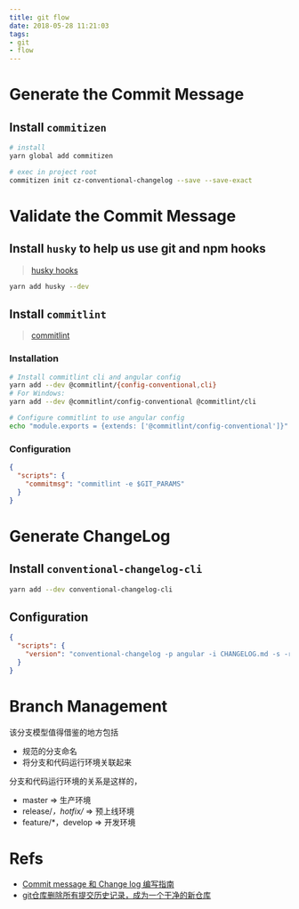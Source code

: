 ```yaml
---
title: git flow
date: 2018-05-28 11:21:03
tags:
- git
- flow
---
```


# Generate the Commit Message
## Install `commitizen`
```bash
# install
yarn global add commitizen

# exec in project root
commitizen init cz-conventional-changelog --save --save-exact
```

# Validate the Commit Message
## Install `husky` to help us use git and npm hooks

> [husky hooks](https://github.com/typicode/husky/blob/master/HOOKS.md)

```bash
yarn add husky --dev
```

## Install `commitlint`

> [commitlint](https://github.com/marionebl/commitlint#getting-started)

### Installation
```bash
# Install commitlint cli and angular config
yarn add --dev @commitlint/{config-conventional,cli}
# For Windows:
yarn add --dev @commitlint/config-conventional @commitlint/cli

# Configure commitlint to use angular config
echo "module.exports = {extends: ['@commitlint/config-conventional']}" > commitlint.config.js
```

### Configuration
```json
{
  "scripts": {
    "commitmsg": "commitlint -e $GIT_PARAMS"
  }
}
```

# Generate ChangeLog
## Install `conventional-changelog-cli`
```bash
yarn add --dev conventional-changelog-cli
```

## Configuration
```json
{
  "scripts": {
    "version": "conventional-changelog -p angular -i CHANGELOG.md -s -r 0 && git add CHANGELOG.md"
  }
}
```

# Branch Management

该分支模型值得借鉴的地方包括

- 规范的分支命名
- 将分支和代码运行环境关联起来

分支和代码运行环境的关系是这样的，

- master => 生产环境
- release/*，hotfix/* => 预上线环境
- feature/*，develop => 开发环境


# Refs
- [Commit message 和 Change log 编写指南](http://www.ruanyifeng.com/blog/2016/01/commit_message_change_log.html)
- [git仓库删除所有提交历史记录，成为一个干净的新仓库](https://yuhongjun.github.io/tech/2017/04/28/git%E4%BB%93%E5%BA%93%E5%88%A0%E9%99%A4%E6%89%80%E6%9C%89%E6%8F%90%E4%BA%A4%E5%8E%86%E5%8F%B2%E8%AE%B0%E5%BD%95-%E6%88%90%E4%B8%BA%E4%B8%80%E4%B8%AA%E5%B9%B2%E5%87%80%E7%9A%84%E6%96%B0%E4%BB%93%E5%BA%93.html)


